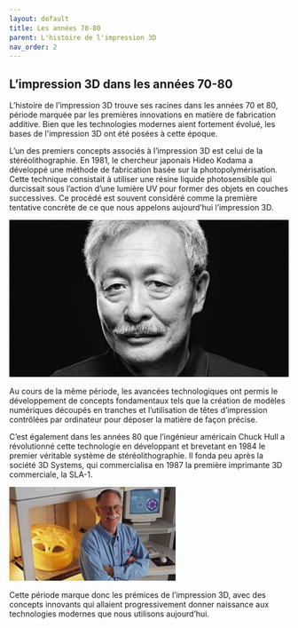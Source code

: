 ```yaml
---
layout: default
title: Les années 70-80
parent: L'histoire de l'impression 3D
nav_order: 2
---
```


## L’impression 3D dans les années 70-80

L’histoire de l’impression 3D trouve ses racines dans les années 70 et 80, période marquée par les premières innovations en matière de fabrication additive. Bien que les technologies modernes aient fortement évolué, les bases de l'impression 3D ont été posées à cette époque.

L’un des premiers concepts associés à l’impression 3D est celui de la stéréolithographie. En 1981, le chercheur japonais Hideo Kodama a développé une méthode de fabrication basée sur la photopolymérisation. Cette technique consistait à utiliser une résine liquide photosensible qui durcissait sous l’action d’une lumière UV pour former des objets en couches successives. Ce procédé est souvent considéré comme la première tentative concrète de ce que nous appelons aujourd’hui l’impression 3D.

![Hideo Kodama](../images/Hideo.jpg)

Au cours de la même période, les avancées technologiques ont permis le développement de concepts fondamentaux tels que la création de modèles numériques découpés en tranches et l’utilisation de têtes d’impression contrôlées par ordinateur pour déposer la matière de façon précise.

C’est également dans les années 80 que l’ingénieur américain Chuck Hull a révolutionné cette technologie en développant et brevetant en 1984 le premier véritable système de stéréolithographie. Il fonda peu après la société 3D Systems, qui commercialisa en 1987 la première imprimante 3D commerciale, la SLA-1.

![Chuck Hull](../images/Chuck.jpg)

Cette période marque donc les prémices de l’impression 3D, avec des concepts innovants qui allaient progressivement donner naissance aux technologies modernes que nous utilisons aujourd’hui.








